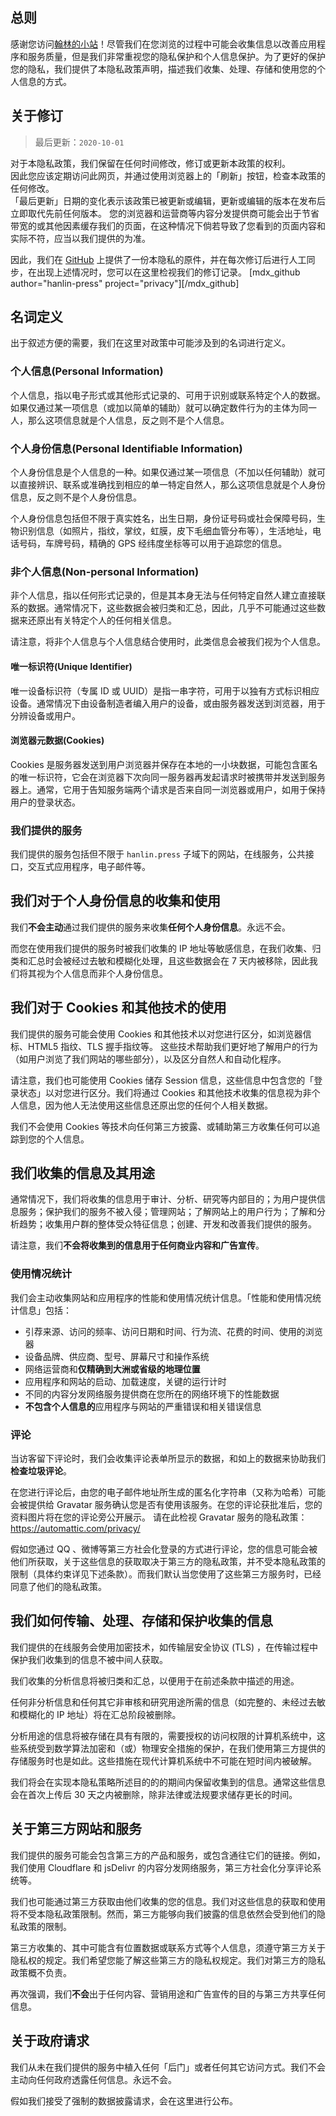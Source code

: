 ## 总则
感谢您访问[翰林的小站](https://blog.hanlin.press)！尽管我们在您浏览的过程中可能会收集信息以改善应用程序和服务质量，但是我们非常重视您的隐私保护和个人信息保护。为了更好的保护您的隐私，我们提供了本隐私政策声明，描述我们收集、处理、存储和使用您的个人信息的方式。

## 关于修订
> 最后更新：`2020-10-01`

对于本隐私政策，我们保留在任何时间修改，修订或更新本政策的权利。   
因此您应该定期访问此网页，并通过使用浏览器上的「刷新」按钮，检查本政策的任何修改。   
「最后更新」日期的变化表示该政策已被更新或编辑，更新或编辑的版本在发布后立即取代先前任何版本。
您的浏览器和运营商等内容分发提供商可能会出于节省带宽的或其他因素缓存我们的页面，在这种情况下倘若导致了您看到的页面内容和实际不符，应当以我们提供的为准。

因此，我们在 [GitHub](https://github.com/hanlin-press/privacy) 上提供了一份本隐私的原件，并在每次修订后进行人工同步，在出现上述情况时，您可以在这里检视我们的修订记录。
[mdx_github author="hanlin-press" project="privacy"][/mdx_github]

## 名词定义
出于叙述方便的需要，我们在这里对政策中可能涉及到的名词进行定义。

### 个人信息(Personal Information)
个人信息，指以电子形式或其他形式记录的、可用于识别或联系特定个人的数据。如果仅通过某一项信息（或加以简单的辅助）就可以确定数件行为的主体为同一人，那么这项信息就是个人信息，反之则不是个人信息。

### 个人身份信息(Personal Identifiable Information)
个人身份信息是个人信息的一种。如果仅通过某一项信息（不加以任何辅助）就可以直接辨识、联系或准确找到相应的单一特定自然人，那么这项信息就是个人身份信息，反之则不是个人身份信息。

个人身份信息包括但不限于真实姓名，出生日期，身份证号码或社会保障号码，生物识别信息（如照片，指纹，掌纹，虹膜，皮下毛细血管分布等），生活地址，电话号码，车牌号码，精确的 GPS 经纬度坐标等可以用于追踪您的信息。

### 非个人信息(Non-personal Information)
非个人信息，指以任何形式记录的，但是其本身无法与任何特定自然人建立直接联系的数据。通常情况下，这些数据会被归类和汇总，因此，几乎不可能通过这些数据来还原出有关特定个人的任何相关信息。

请注意，将非个人信息与个人信息结合使用时，此类信息会被我们视为个人信息。

#### 唯一标识符(Unique Identifier)
唯一设备标识符（专属 ID 或 UUID）是指一串字符，可用于以独有方式标识相应设备。通常情况下由设备制造者编入用户的设备，或由服务器发送到浏览器，用于分辨设备或用户。

#### 浏览器元数据(Cookies)
Cookies 是服务器发送到用户浏览器并保存在本地的一小块数据，可能包含匿名的唯一标识符，它会在浏览器下次向同一服务器再发起请求时被携带并发送到服务器上。通常，它用于告知服务端两个请求是否来自同一浏览器或用户，如用于保持用户的登录状态。

### 我们提供的服务
我们提供的服务包括但不限于 `hanlin.press` 子域下的网站，在线服务，公共接口，交互式应用程序，电子邮件等。

## 我们对于个人身份信息的收集和使用
我们**不会主动**通过我们提供的服务来收集**任何个人身份信息**。永远不会。

而您在使用我们提供的服务时被我们收集的 IP 地址等敏感信息，在我们收集、归类和汇总时会被经过去敏和模糊化处理，且这些数据会在 7 天内被移除，因此我们将其视为个人信息而非个人身份信息。

## 我们对于 Cookies 和其他技术的使用
我们提供的服务可能会使用 Cookies 和其他技术以对您进行区分，如浏览器信标、HTML5 指纹、TLS 握手指纹等。
这些技术帮助我们更好地了解用户的行为（如用户浏览了我们网站的哪些部分），以及区分自然人和自动化程序。

请注意，我们也可能使用 Cookies 储存 Session 信息，这些信息中包含您的「登录状态」以对您进行区分。我们将通过 Cookies 和其他技术收集的信息视为非个人信息，因为他人无法使用这些信息还原出您的任何个人相关数据。

我们不会使用 Cookies 等技术向任何第三方披露、或辅助第三方收集任何可以追踪到您的个人信息。

## 我们收集的信息及其用途
通常情况下，我们将收集的信息用于审计、分析、研究等内部目的；为用户提供信息服务；保护我们的服务不被入侵；管理网站；了解网站上的用户行为；了解和分析趋势；收集用户群的整体受众特征信息；创建、开发和改善我们提供的服务。

请注意，我们**不会将收集到的信息用于任何商业内容和广告宣传**。
### 使用情况统计
我们会主动收集网站和应用程序的性能和使用情况统计信息。「性能和使用情况统计信息」包括：

- 引荐来源、访问的频率、访问日期和时间、行为流、花费的时间、使用的浏览器
- 设备品牌、供应商、型号、屏幕尺寸和操作系统
- 网络运营商和**仅精确到大洲或省级的地理位置**
- 应用程序和网站的启动、加载速度，关键的运行计时
- 不同的内容分发网络服务提供商在您所在的网络环境下的性能数据
- **不包含个人信息的**应用程序与网站的严重错误和相关错误信息

### 评论
当访客留下评论时，我们会收集评论表单所显示的数据，和如上的数据来协助我们**检查垃圾评论**。

在您进行评论后，由您的电子邮件地址所生成的匿名化字符串（又称为哈希）可能会被提供给 Gravatar 服务确认您是否有使用该服务。在您的评论获批准后，您的资料图片将在您的评论旁公开展示。
请在此检视 Gravatar 服务的隐私政策：<https://automattic.com/privacy/> 

假如您通过 QQ 、微博等第三方社会化登录的方式进行评论，您的信息可能会被他们所获取，关于这些信息的获取取决于第三方的隐私政策，并不受本隐私政策的限制（具体约束详见下述条款）。而我们默认当您使用了这些第三方服务时，已经同意了他们的隐私政策。

## 我们如何传输、处理、存储和保护收集的信息
我们提供的在线服务会使用加密技术，如传输层安全协议 (TLS) ，在传输过程中保护我们收集到的信息不被中间人获取。

我们收集的分析信息将被归类和汇总，以便用于在前述条款中描述的用途。

任何非分析信息和任何其它非审核和研究用途所需的信息（如完整的、未经过去敏和模糊化的 IP 地址）将在汇总阶段被删除。

分析用途的信息将被存储在具有有限的，需要授权的访问权限的计算机系统中，这些系统受到数学算法加密和（或）物理安全措施的保护，在我们使用第三方提供的存储服务时也是如此。这些措施在现代计算机系统中不可能在短时间内被破解。

我们将会在实现本隐私策略所述目的的的期间内保留收集到的信息。通常这些信息会在首次上传后 30 天之内被删除，除非法律或法规要求储存更长的时间。

## 关于第三方网站和服务
我们提供的服务可能会包含第三方的产品和服务，或包含通往它们的链接。例如，我们使用 Cloudflare 和 jsDelivr 的内容分发网络服务，第三方社会化分享评论系统等。

我们也可能通过第三方获取由他们收集的您的信息。我们对这些信息的获取和使用将不受本隐私政策限制。然而，第三方能够向我们披露的信息依然会受到他们的隐私政策的限制。

第三方收集的、其中可能含有位置数据或联系方式等个人信息，须遵守第三方关于隐私权的规定。我们希望您能了解这些第三方的隐私权规定。我们对第三方的隐私政策概不负责。

再次强调，我们**不会**出于任何内容、营销用途和广告宣传的目的与第三方共享任何信息。

## 关于政府请求
我们从未在我们提供的服务中植入任何「后门」或者任何其它访问方式。我们不会主动向任何政府透露任何信息。永远不会。

假如我们接受了强制的数据披露请求，会在这里进行公布。
